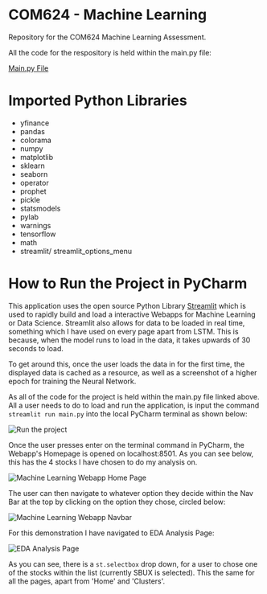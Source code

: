 # COM624 - Machine Learning
Repository for the COM624 Machine Learning Assessment.

All the code for the respository is held within the main.py file:

[Main.py File](https://github.com/kyleroberts27/Machine-Learning/blob/master/main.py)

# Imported Python Libraries
- yfinance
- pandas
- colorama
- numpy
- matplotlib
- sklearn
- seaborn
- operator
- prophet
- pickle
- statsmodels
- pylab
- warnings
- tensorflow
- math
- streamlit/ streamlit_options_menu


# How to Run the Project in PyCharm
This application uses the open source Python Library [Streamlit](https://streamlit.io/) which is used to rapidly build and load a interactive Webapps for Machine Learning or Data Science. Streamlit also allows for data to be loaded in real time, something which I have used on every page apart from LSTM. This is because, when the model runs to load in the data, it takes upwards of 30 seconds to load. 

To get around this, once the user loads the data in for the first time, the displayed data is cached as a resource, as well as a screenshot of a higher epoch for training the Neural Network.

As all of the code for the project is held within the main.py file linked above. All a user needs to do to load and run the application, is input the command `streamlit run main.py` into the local PyCharm terminal as shown below:

![Run the project](https://github.com/kyleroberts27/Machine-Learning/assets/115091926/e6d8db3c-6fd3-429c-9048-3e257959fba5)

Once the user presses enter on the terminal command in PyCharm, the Webapp's Homepage is opened on localhost:8501. As you can see below, this has the 4 stocks I have chosen to do my analysis on.

![Machine Learning Webapp Home Page](https://github.com/kyleroberts27/Machine-Learning/assets/115091926/5e4a2e89-f080-4b8a-9a7b-ff230e7b652b)

The user can then navigate to whatever option they decide within the Nav Bar at the top by clicking on the option they chose, circled below: 

![Machine Learning Webapp Navbar](https://github.com/kyleroberts27/Machine-Learning/assets/115091926/c0d3f37f-5a79-4cc6-b433-ff483005d6dc)

For this demonstration I have navigated to EDA Analysis Page:

![EDA Analysis Page](https://github.com/kyleroberts27/Machine-Learning/assets/115091926/47493c57-87c5-4e42-b06d-a05223390b08)

As you can see, there is a `st.selectbox` drop down, for a user to chose one of the stocks within the list (currently SBUX is selected). This the same for all the pages, apart from 'Home' and 'Clusters'.


